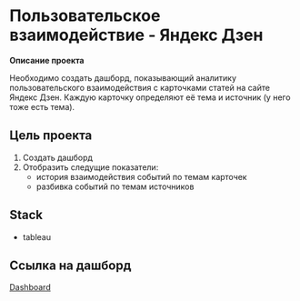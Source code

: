 # Пользовательское взаимодействие - Яндекс Дзен

**Описание проекта**

Необходимо создать дашборд, показывающий аналитику пользовательского взаимодействия с карточками статей на сайте Яндекс Дзен. Каждую карточку определяют её тема и источник (у него тоже есть тема).

**Цель проекта**
---
1. Создать дашборд
2. Отобразить следущие показатели:
    - история взаимодействия событий по темам карточек
    - разбивка событий по темам источников

**Stack**
---
- tableau

**Ссылка на дашборд**
---
[Dashboard](https://public.tableau.com/app/profile/damir2910/viz/da_49_DS_Yandex_Dzen/_?publish=yes)